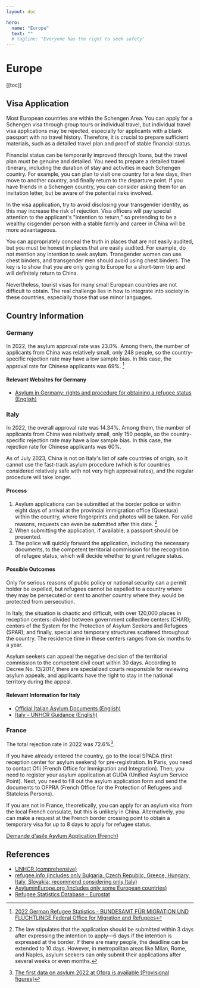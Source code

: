 ```yaml
---
layout: doc

hero:
  name: "Europe"
  text: ""
  # tagline: "Everyone has the right to seek safety"
---
```


# Europe

[[toc]]

## Visa Application

Most European countries are within the Schengen Area. You can apply for a Schengen visa through group tours or individual travel, but individual travel visa applications may be rejected, especially for applicants with a blank passport with no travel history. Therefore, it is crucial to prepare sufficient materials, such as a detailed travel plan and proof of stable financial status.

Financial status can be temporarily improved through loans, but the travel plan must be genuine and detailed. You need to prepare a detailed travel itinerary, including the duration of stay and activities in each Schengen country. For example, you can plan to visit one country for a few days, then move to another country, and finally return to the departure point. If you have friends in a Schengen country, you can consider asking them for an invitation letter, but be aware of the potential risks involved.

In the visa application, try to avoid disclosing your transgender identity, as this may increase the risk of rejection. Visa officers will pay special attention to the applicant's "intention to return," so pretending to be a wealthy cisgender person with a stable family and career in China will be more advantageous.

You can appropriately conceal the truth in places that are not easily audited, but you must be honest in places that are easily audited. For example, do not mention any intention to seek asylum. Transgender women can use chest binders, and transgender men should avoid using chest binders. The key is to show that you are only going to Europe for a short-term trip and will definitely return to China.

Nevertheless, tourist visas for many small European countries are not difficult to obtain. The real challenge lies in how to integrate into society in these countries, especially those that use minor languages.

## Country Information

### Germany

In 2022, the asylum approval rate was 23.0%. Among them, the number of applicants from China was relatively small, only 248 people, so the country-specific rejection rate may have a low sample bias. In this case, the approval rate for Chinese applicants was 69%. [^4]

#### Relevant Websites for Germany

- [Asylum in Germany: rights and procedure for obtaining a refugee status (English)](https://ru-geld.de/en/migration/asylum-refugees/)

[^4]: [2022 German Refugee Statistics - BUNDESAMT FÜR MIGRATION UND FLÜCHTLINGE Federal Office for Migration and Refugees](https://www.bamf.de/SharedDocs/Anlagen/DE/Statistik/Asylgeschaeftsstatistik/hkl-antrags-entscheidungs-bestandsstatistikl-kumuliert-2022.pdf;jsessionid=1C77EA55B33B6F30F8468BFA440984DC.internet281?__blob=publicationFile&v=24)

### Italy

In 2022, the overall approval rate was 14.34%. Among them, the number of applicants from China was relatively small, only 150 people, so the country-specific rejection rate may have a low sample bias. In this case, the rejection rate for Chinese applicants was 60%.

As of July 2023, China is not on Italy's list of safe countries of origin, so it cannot use the fast-track asylum procedure (which is for countries considered relatively safe with not very high approval rates), and the regular procedure will take longer.

#### Process

1. Asylum applications can be submitted at the border police or within eight days of arrival at the provincial immigration office (Questura) within the country, where fingerprints and photos will be taken. For valid reasons, requests can even be submitted after this date. [^1]
2. When submitting the application, if available, a passport should be presented.
3. The police will quickly forward the application, including the necessary documents, to the competent territorial commission for the recognition of refugee status, which will decide whether to grant refugee status.

[^1]: The law stipulates that the application should be submitted within 3 days after expressing the intention to apply—6 days if the intention is expressed at the border. If there are many people, the deadline can be extended to 10 days. However, in metropolitan areas like Milan, Rome, and Naples, asylum seekers can only submit their applications after several weeks or even months.

#### Possible Outcomes

Only for serious reasons of public policy or national security can a permit holder be expelled, but refugees cannot be expelled to a country where they may be persecuted or sent to another country where they would be protected from persecution.

In Italy, the situation is chaotic and difficult, with over 120,000 places in reception centers: divided between government collective centers (CHAR); centers of the System for the Protection of Asylum Seekers and Refugees (SPAR); and finally, special and temporary structures scattered throughout the country. The residence time in these centers ranges from six months to a year.

Asylum seekers can appeal the negative decision of the territorial commission to the competent civil court within 30 days. According to Decree No. 13/2017, there are specialized courts responsible for reviewing asylum appeals, and applicants have the right to stay in the national territory during the appeal.

#### Relevant Information for Italy

- [Official Italian Asylum Documents (English)](https://www.interno.gov.it/sites/default/files/allegati/la_guida_in_inglese.pdf)
- [Italy - UNHCR Guidance (English)](https://help.unhcr.org/italy/asylum-italy/asylum/)

### France

The total rejection rate in 2022 was 72.6%[^2].

If you have already entered the country, go to the local SPADA (first reception center for asylum seekers) for pre-registration. In Paris, you need to contact Ofii (French Office for Immigration and Integration). Then, you need to register your asylum application at GUDA (Unified Asylum Service Point). Next, you need to fill out the asylum application form and send the documents to OFPRA (French Office for the Protection of Refugees and Stateless Persons).

If you are not in France, theoretically, you can apply for an asylum visa from the local French consulate, but this is unlikely in China. Alternatively, you can make a request at the French border crossing point to obtain a temporary visa for up to 8 days to apply for refugee status.

[Demande d'asile Asylum Application (French)](https://www.service-public.fr/particuliers/vosdroits/F2232)

[^2]: [The first data on asylum 2022 at Ofpra is available [Provisional figures]](https://www.ofpra.gouv.fr/actualites/les-premieres-donnees-de-lasile-2022-a-lofpra-sont-disponibles-chiffres-provisoires)

## References

- [UNHCR (comprehensive)](https://help.unhcr.org/)
- [refugee.info (includes only Bulgaria, Czech Republic, Greece, Hungary, Italy, Slovakia; recommend considering only Italy)](https://www.refugee.info/)
- [AsyluminEurope.org (includes only some European countries)](https://asylumineurope.org/)
- [Refugee Statistics Database - Eurostat](https://ec.europa.eu/eurostat/web/migration-asylum/asylum/database)
